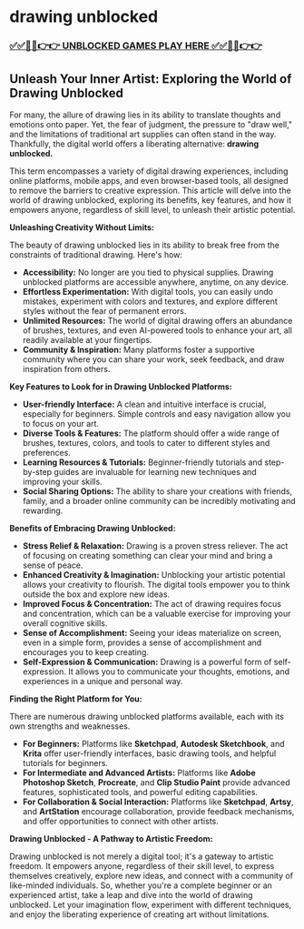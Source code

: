 # drawing unblocked

### [✅✅🔴🔴👉👉 UNBLOCKED GAMES PLAY HERE ✅✅🔴🔴👉👉](https://topstoryindia.com)

## Unleash Your Inner Artist: Exploring the World of Drawing Unblocked

For many, the allure of drawing lies in its ability to translate thoughts and emotions onto paper. Yet, the fear of judgment, the pressure to "draw well," and the limitations of traditional art supplies can often stand in the way. Thankfully, the digital world offers a liberating alternative: **drawing unblocked.**

This term encompasses a variety of digital drawing experiences, including online platforms, mobile apps, and even browser-based tools, all designed to remove the barriers to creative expression. This article will delve into the world of drawing unblocked, exploring its benefits, key features, and how it empowers anyone, regardless of skill level, to unleash their artistic potential.

**Unleashing Creativity Without Limits:**

The beauty of drawing unblocked lies in its ability to break free from the constraints of traditional drawing. Here's how:

* **Accessibility:** No longer are you tied to physical supplies. Drawing unblocked platforms are accessible anywhere, anytime, on any device. 
* **Effortless Experimentation:** With digital tools, you can easily undo mistakes, experiment with colors and textures, and explore different styles without the fear of permanent errors.
* **Unlimited Resources:** The world of digital drawing offers an abundance of brushes, textures, and even AI-powered tools to enhance your art, all readily available at your fingertips.
* **Community & Inspiration:** Many platforms foster a supportive community where you can share your work, seek feedback, and draw inspiration from others.

**Key Features to Look for in Drawing Unblocked Platforms:**

* **User-friendly Interface:** A clean and intuitive interface is crucial, especially for beginners. Simple controls and easy navigation allow you to focus on your art.
* **Diverse Tools & Features:** The platform should offer a wide range of brushes, textures, colors, and tools to cater to different styles and preferences.
* **Learning Resources & Tutorials:** Beginner-friendly tutorials and step-by-step guides are invaluable for learning new techniques and improving your skills.
* **Social Sharing Options:** The ability to share your creations with friends, family, and a broader online community can be incredibly motivating and rewarding.

**Benefits of Embracing Drawing Unblocked:**

* **Stress Relief & Relaxation:** Drawing is a proven stress reliever. The act of focusing on creating something can clear your mind and bring a sense of peace.
* **Enhanced Creativity & Imagination:** Unblocking your artistic potential allows your creativity to flourish. The digital tools empower you to think outside the box and explore new ideas.
* **Improved Focus & Concentration:** The act of drawing requires focus and concentration, which can be a valuable exercise for improving your overall cognitive skills.
* **Sense of Accomplishment:** Seeing your ideas materialize on screen, even in a simple form, provides a sense of accomplishment and encourages you to keep creating.
* **Self-Expression & Communication:** Drawing is a powerful form of self-expression. It allows you to communicate your thoughts, emotions, and experiences in a unique and personal way.

**Finding the Right Platform for You:**

There are numerous drawing unblocked platforms available, each with its own strengths and weaknesses. 

* **For Beginners:** Platforms like **Sketchpad**, **Autodesk Sketchbook**, and **Krita** offer user-friendly interfaces, basic drawing tools, and helpful tutorials for beginners.
* **For Intermediate and Advanced Artists:**  Platforms like **Adobe Photoshop Sketch**, **Procreate**, and **Clip Studio Paint** provide advanced features, sophisticated tools, and powerful editing capabilities.
* **For Collaboration & Social Interaction:** Platforms like **Sketchpad**, **Artsy**, and **ArtStation** encourage collaboration, provide feedback mechanisms, and offer opportunities to connect with other artists.

**Drawing Unblocked - A Pathway to Artistic Freedom:**

Drawing unblocked is not merely a digital tool; it's a gateway to artistic freedom. It empowers anyone, regardless of their skill level, to express themselves creatively, explore new ideas, and connect with a community of like-minded individuals. So, whether you're a complete beginner or an experienced artist, take a leap and dive into the world of drawing unblocked. Let your imagination flow, experiment with different techniques, and enjoy the liberating experience of creating art without limitations.